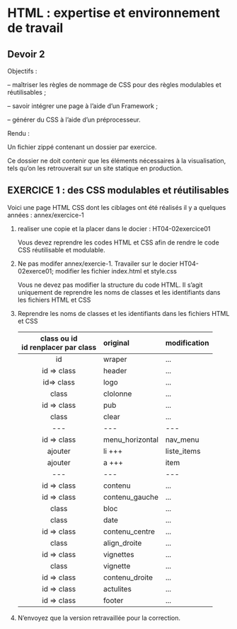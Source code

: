 # HTML : expertise et environnement de travail

## Devoir 2

Objectifs :

– maîtriser les règles de nommage de CSS pour des règles modulables et réutilisables ;

– savoir intégrer une page à l’aide d’un Framework ;

– générer du CSS à l’aide d’un préprocesseur.

Rendu :

Un fichier zippé contenant un dossier par exercice.

Ce dossier ne doit contenir que les éléments nécessaires à la visualisation, tels qu’on les retrouverait sur un site
statique en production.

## EXERCICE 1 : des CSS modulables et réutilisables

Voici une page HTML CSS dont les ciblages ont été réalisés il y a quelques années : annex/exercice-1

1. realiser une copie et la placer dans le docier : HT04-02exercice01

   Vous devez reprendre les codes HTML et CSS afin de rendre le code CSS réutilisable et modulable.

2. Ne pas modifer annex/exercie-1. Travailer sur le docier HT04-02exerce01; modifier les fichier index.html et style.css

   Vous ne devez pas modifier la structure du code HTML. Il s’agit uniquement de reprendre les noms de classes
   et les identifiants dans les fichiers HTML et CSS

3. Reprendre les noms de classes et les identifiants dans les fichiers HTML et CSS

   | class ou id</br>id renplacer par class | original        | modification |
   | :------------------------------------: | :-------------- | :----------- |
   |                   id                   | wraper          | ...          |
   |              id => class               | header          | ...          |
   |               id=> class               | logo            | ...          |
   |                 class                  | clolonne        | ...          |
   |              id => class               | pub             | ...          |
   |                 class                  | clear           | ...          |
   |                  ---                   | ---             | ---          |
   |              id => class               | menu_horizontal | nav_menu     |
   |                ajouter                 | li +++          | liste_items  |
   |                ajouter                 | a +++           | item         |
   |                  ---                   | ---             | ---          |
   |              id => class               | contenu         | ...          |
   |              id => class               | contenu_gauche  | ...          |
   |                 class                  | bloc            | ...          |
   |                 class                  | date            | ...          |
   |              id => class               | contenu_centre  | ...          |
   |                 class                  | align_droite    | ...          |
   |              id => class               | vignettes       | ...          |
   |                 class                  | vignette        | ...          |
   |              id => class               | contenu_droite  | ...          |
   |              id => class               | actulites       | ...          |
   |              id => class               | footer          | ...          |

4. N’envoyez que la version retravaillée pour la correction.
